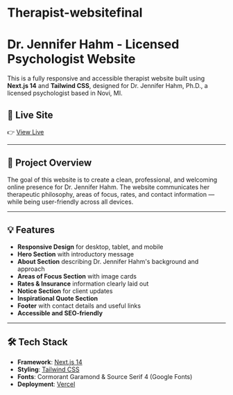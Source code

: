 # Therapist-websitefinal

# Dr. Jennifer Hahm - Licensed Psychologist Website

This is a fully responsive and accessible therapist website built using **Next.js 14** and **Tailwind CSS**, designed for Dr. Jennifer Hahm, Ph.D., a licensed psychologist based in Novi, MI.

## 🔗 Live Site

👉 [View Live](https://v0-website-code-review-ten.vercel.app)

---

## 📌 Project Overview

The goal of this website is to create a clean, professional, and welcoming online presence for Dr. Jennifer Hahm. The website communicates her therapeutic philosophy, areas of focus, rates, and contact information — while being user-friendly across all devices.

---

## 💡 Features

- **Responsive Design** for desktop, tablet, and mobile
- **Hero Section** with introductory message
- **About Section** describing Dr. Jennifer Hahm's background and approach
- **Areas of Focus Section** with image cards
- **Rates & Insurance** information clearly laid out
- **Notice Section** for client updates
- **Inspirational Quote Section**
- **Footer** with contact details and useful links
- **Accessible and SEO-friendly**

---

## 🛠️ Tech Stack

- **Framework**: [Next.js 14](https://nextjs.org/)
- **Styling**: [Tailwind CSS](https://tailwindcss.com/)
- **Fonts**: Cormorant Garamond & Source Serif 4 (Google Fonts)
- **Deployment**: [Vercel](https://vercel.com)


